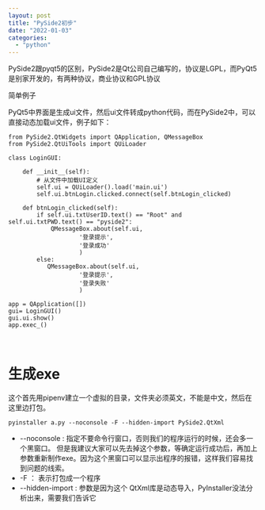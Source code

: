 ```yaml
---
layout: post
title: "PySide2初步"
date: "2022-01-03"
categories: 
  - "python"
---
```


PySide2跟pyqt5的区别，PySide2是Qt公司自己编写的，协议是LGPL，而PyQt5是别家开发的，有两种协议，商业协议和GPL协议

简单例子

PyQt5中界面是生成ui文件，然后ui文件转成python代码，而在PySide2中，可以直接动态加载ui文件，例子如下：

```
from PySide2.QtWidgets import QApplication, QMessageBox
from PySide2.QtUiTools import QUiLoader

class LoginGUI:

    def __init__(self):
        # 从文件中加载UI定义
        self.ui = QUiLoader().load('main.ui')
        self.ui.btnLogin.clicked.connect(self.btnLogin_clicked)

    def btnLogin_clicked(self):
        if self.ui.txtUserID.text() == "Root" and self.ui.txtPWD.text() == "pyside2":
            QMessageBox.about(self.ui,
                    '登录提示',
                    '登录成功'
                    )
        else:
           QMessageBox.about(self.ui,
                    '登录提示',
                    '登录失败'
                    )

app = QApplication([])
gui= LoginGUI()
gui.ui.show()
app.exec_()
```

 

# 生成exe

这个首先用pipenv建立一个虚拟的目录，文件夹必须英文，不能是中文，然后在这里边打包。

```
pyinstaller a.py --noconsole -F --hidden-import PySide2.QtXml
```

- \--noconsole : 指定不要命令行窗口，否则我们的程序运行的时候，还会多一个黑窗口。 但是我建议大家可以先去掉这个参数，等确定运行成功后，再加上参数重新制作exe。因为这个黑窗口可以显示出程序的报错，这样我们容易找到问题的线索。
- \-F ： 表示打包成一个程序
- \--hidden-import : 参数是因为这个 QtXml库是动态导入，PyInstaller没法分析出来，需要我们告诉它
